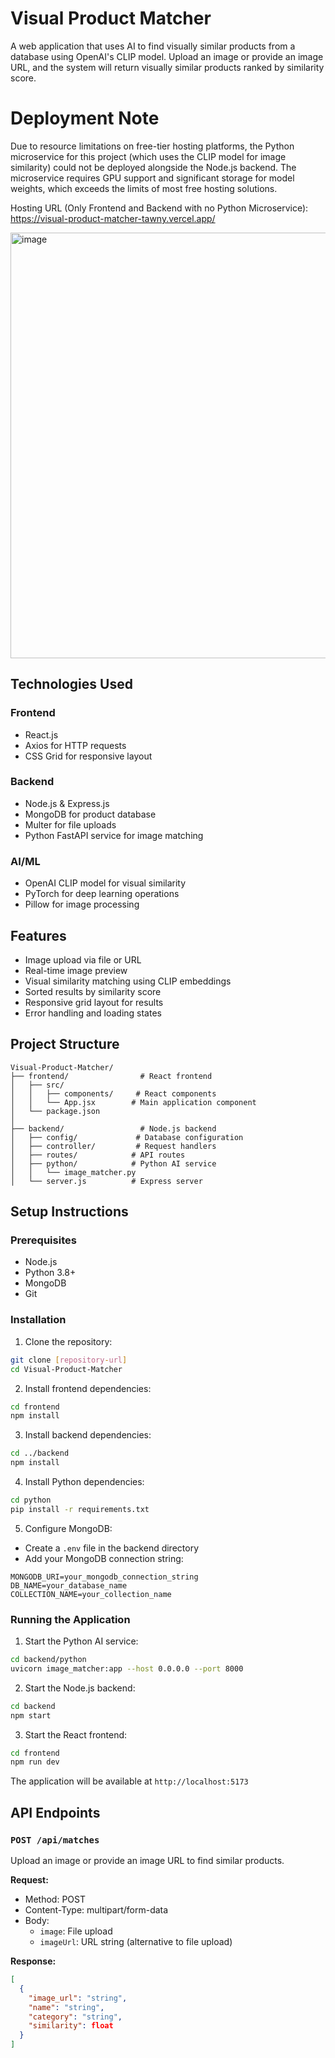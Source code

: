 # Visual Product Matcher

A web application that uses AI to find visually similar products from a database using OpenAI's CLIP model. Upload an image or provide an image URL, and the system will return visually similar products ranked by similarity score.

# Deployment Note

Due to resource limitations on free-tier hosting platforms, the Python microservice for this project (which uses the CLIP model for image similarity) could not be deployed alongside the Node.js backend. The microservice requires GPU support and significant storage for model weights, which exceeds the limits of most free hosting solutions.

Hosting URL (Only Frontend and Backend with no Python Microservice): https://visual-product-matcher-tawny.vercel.app/

<img width="1107" height="681" alt="image" src="https://github.com/user-attachments/assets/e077b66b-308f-49ba-beb9-287790b9465b" />


## Technologies Used

### Frontend

- React.js
- Axios for HTTP requests
- CSS Grid for responsive layout

### Backend

- Node.js & Express.js
- MongoDB for product database
- Multer for file uploads
- Python FastAPI service for image matching

### AI/ML

- OpenAI CLIP model for visual similarity
- PyTorch for deep learning operations
- Pillow for image processing

## Features

- Image upload via file or URL
- Real-time image preview
- Visual similarity matching using CLIP embeddings
- Sorted results by similarity score
- Responsive grid layout for results
- Error handling and loading states

## Project Structure

```
Visual-Product-Matcher/
├── frontend/                # React frontend
│   ├── src/
│   │   ├── components/     # React components
│   │   └── App.jsx        # Main application component
│   └── package.json
│
├── backend/                 # Node.js backend
│   ├── config/             # Database configuration
│   ├── controller/         # Request handlers
│   ├── routes/            # API routes
│   ├── python/            # Python AI service
│   │   └── image_matcher.py
│   └── server.js          # Express server
```

## Setup Instructions

### Prerequisites

- Node.js
- Python 3.8+
- MongoDB
- Git

### Installation

1. Clone the repository:

```bash
git clone [repository-url]
cd Visual-Product-Matcher
```

2. Install frontend dependencies:

```bash
cd frontend
npm install
```

3. Install backend dependencies:

```bash
cd ../backend
npm install
```

4. Install Python dependencies:

```bash
cd python
pip install -r requirements.txt
```

5. Configure MongoDB:

- Create a `.env` file in the backend directory
- Add your MongoDB connection string:

```
MONGODB_URI=your_mongodb_connection_string
DB_NAME=your_database_name
COLLECTION_NAME=your_collection_name
```

### Running the Application

1. Start the Python AI service:

```bash
cd backend/python
uvicorn image_matcher:app --host 0.0.0.0 --port 8000
```

2. Start the Node.js backend:

```bash
cd backend
npm start
```

3. Start the React frontend:

```bash
cd frontend
npm run dev
```

The application will be available at `http://localhost:5173`

## API Endpoints

### `POST /api/matches`

Upload an image or provide an image URL to find similar products.

**Request:**

- Method: POST
- Content-Type: multipart/form-data
- Body:
  - `image`: File upload
  - `imageUrl`: URL string (alternative to file upload)

**Response:**

```json
[
  {
    "image_url": "string",
    "name": "string",
    "category": "string",
    "similarity": float
  }
]
```
